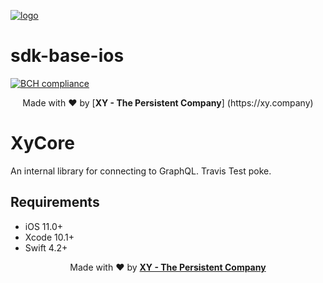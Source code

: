 [logo]: https://cdn.xy.company/img/brand/XY_Logo_GitHub.png 
[![logo]](https://xy.company)

# sdk-base-ios

[![BCH compliance](https://bettercodehub.com/edge/badge/XYOracleNetwork/sdk-base-swift?branch=master&token=0c95939d44cd72eb10c7a4391e99343599ed0c44)](https://bettercodehub.com/)

<p align="center">Made with  ❤️  by [<b>XY - The Persistent Company</b>] (https://xy.company)</p>

# XyCore
An internal library for connecting to GraphQL. Travis Test poke.

## Requirements
- iOS 11.0+
- Xcode 10.1+
- Swift 4.2+

<p align="center">Made with ❤️ by <b><a href="https://xy.company">XY - The Persistent Company<a></b></p>

